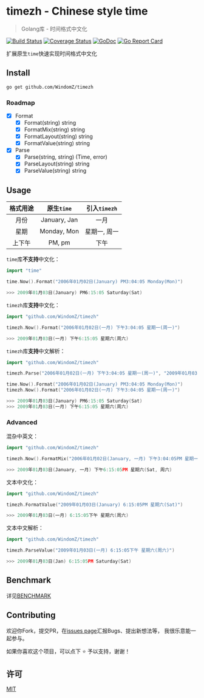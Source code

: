# timezh - Chinese style time

> Golang库 - 时间格式中文化

[![Build Status](https://travis-ci.org/WindomZ/timezh.svg?branch=master)](https://travis-ci.org/WindomZ/timezh)
[![Coverage Status](https://coveralls.io/repos/github/WindomZ/timezh/badge.svg?branch=master)](https://coveralls.io/github/WindomZ/timezh?branch=master)
[![GoDoc](https://godoc.org/github.com/WindomZ/timezh?status.svg)](https://godoc.org/github.com/WindomZ/timezh)
[![Go Report Card](https://goreportcard.com/badge/github.com/WindomZ/timezh)](https://goreportcard.com/report/github.com/WindomZ/timezh)

扩展原生`time`快速实现时间格式中文化

## Install
```bash
go get github.com/WindomZ/timezh
```

### Roadmap
- [x] Format
  - [x] Format(string) string
  - [x] FormatMix(string) string
  - [x] FormatLayout(string) string
  - [x] FormatValue(string) string
- [x] Parse
  - [x] Parse(string, string) (Time, error)
  - [x] ParseLayout(string) string
  - [x] ParseValue(string) string

## Usage
|格式用途|原生`time`|引入`timezh`|
|:-----:|:-----:|:-----:|
|月份|January, Jan|一月|
|星期|Monday, Mon|星期一, 周一|
|上下午|PM, pm|下午|

`time`库**不支持**中文化：
```go
import "time"

time.Now().Format("2006年01月02日(January) PM3:04:05 Monday(Mon)")

>>> 2009年01月03日(January) PM6:15:05 Saturday(Sat)
```

`timezh`库**支持**中文化：
```go
import "github.com/WindomZ/timezh"

timezh.Now().Format("2006年01月02日(一月) 下午3:04:05 星期一(周一)")

>>> 2009年01月03日(一月) 下午6:15:05 星期六(周六)
```

`timezh`库**支持**中文解析：
```go
import "github.com/WindomZ/timezh"

timezh.Parse("2006年01月02日(一月) 下午3:04:05 星期一(周一)", "2009年01月03日(一月) 下午6:15:05 星期六(周六)")

time.Now().Format("2006年01月02日(January) PM3:04:05 Monday(Mon)")
timezh.Now().Format("2006年01月02日(一月) 下午3:04:05 星期一(周一)")

>>> 2009年01月03日(January) PM6:15:05 Saturday(Sat)
>>> 2009年01月03日(一月) 下午6:15:05 星期六(周六)
```

### Advanced
混杂中英文：
```go
import "github.com/WindomZ/timezh"

timezh.Now().FormatMix("2006年01月02日(January, 一月) 下午3:04:05PM 星期一(Mon, 周一)")

>>> 2009年01月03日(January, 一月) 下午6:15:05PM 星期六(Sat, 周六)
```

文本中文化：
```go
import "github.com/WindomZ/timezh"

timezh.FormatValue("2009年01月03日(January) 6:15:05PM 星期六(Sat)")

>>> 2009年01月03日(一月) 6:15:05下午 星期六(周六)
```

文本中文解析：
```go
import "github.com/WindomZ/timezh"

timezh.ParseValue("2009年01月03日(一月) 6:15:05下午 星期六(周六)")

>>> 2009年01月03日(Jan) 6:15:05PM Saturday(Sat)
```

## Benchmark
详见[BENCHMARK](BENCHMARK.md)

## Contributing
欢迎你Fork，提交PR，在[issues page](https://github.com/WindomZ/timezh/issues)汇报Bugs、提出新想法等，
我很乐意能一起参与。

如果你喜欢这个项目，可以点下 :star: 予以支持，谢谢！

## 许可
[MIT](https://github.com/WindomZ/timezh/blob/master/LICENSE)
